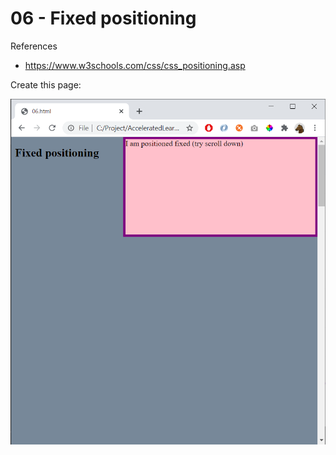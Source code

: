# 06 - Fixed positioning

References
- https://www.w3schools.com/css/css_positioning.asp 

Create this page:

![](img/06.png)